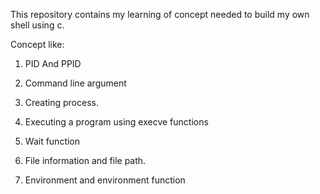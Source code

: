 This repository contains my learning of concept needed to build my own shell using c.

Concept like:

1. PID And PPID

2. Command line argument

3. Creating process.

4. Executing a program using execve functions 

5. Wait function 

6. File information and file path. 

7. Environment and environment function

